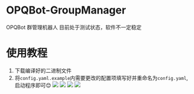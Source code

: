 # OPQBot-GroupManager
OPQBot 群管理机器人
目前处于测试状态，软件不一定稳定
# 使用教程
1. 下载编译好的二进制文件
2. 将`config.yaml.example`内需要更改的配置项填写好并重命名为`config.yaml`, 启动程序即可😊
![](https://github.com/opq-osc/OPQBot-GroupManager/blob/master/pic/p1.png)
![](https://github.com/opq-osc/OPQBot-GroupManager/blob/master/pic/p2.png)
![](https://github.com/opq-osc/OPQBot-GroupManager/blob/master/pic/p3.png)
![](https://github.com/opq-osc/OPQBot-GroupManager/blob/master/pic/p4.png)
